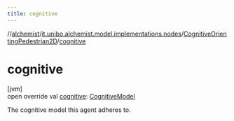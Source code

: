 ```yaml
---
title: cognitive
---
```

//[alchemist](../../../index.html)/[it.unibo.alchemist.model.implementations.nodes](../index.html)/[CognitiveOrientingPedestrian2D](index.html)/[cognitive](cognitive.html)



# cognitive



[jvm]\
open override val [cognitive](cognitive.html): [CognitiveModel](../../it.unibo.alchemist.model.cognitiveagents/-cognitive-model/index.html)



The cognitive model this agent adheres to.




